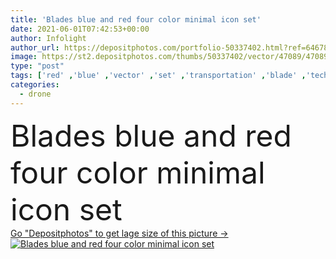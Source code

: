 ```yaml
---
title: 'Blades blue and red four color minimal icon set'
date: 2021-06-01T07:42:53+00:00
author: Infolight
author_url: https://depositphotos.com/portfolio-50337402.html?ref=64678756
image: https://st2.depositphotos.com/thumbs/50337402/vector/47089/470895662/api_thumb_450.jpg?forcejpeg=true
type: "post"
tags: ['red' ,'blue' ,'vector' ,'set' ,'transportation' ,'blade' ,'technology' ,'icon' ,'electronics' ,'flat' ,'blades' ,'fly' ,'propeller' ,'helicopter' ,'airplane' ,'logo' ,'aviation' ,'minimal' ,'eps' ,'premium' ,'drone' ]
categories: 
  - drone
---
```

<div aling="center">
            <font size="60"> Blades blue and red four color minimal icon set</font>   
</div>
<div>
    <a href='https://depositphotos.com/470895662/stock-illustration-blades-blue-red-four-color.html?ref=64678756' target=_blank > Go "Depositphotos" to get lage size of this picture ->
        <img href='https://depositphotos.com/470895662/stock-illustration-blades-blue-red-four-color.html?ref=64678756' src='https://st2.depositphotos.com/50337402/47089/v/950/depositphotos_470895662-stock-illustration-blades-blue-red-four-color.jpg?forcejpeg=true' alt='Blades blue and red four color minimal icon set' >
    </a>
</div>
